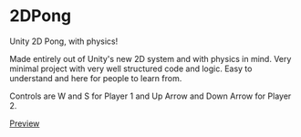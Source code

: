 2DPong
======

Unity 2D Pong, with physics!

Made entirely out of Unity's new 2D system and with physics in mind. Very minimal project with very well structured code and logic. Easy to understand and here for people to learn from.

Controls are W and S for Player 1 and Up Arrow and Down Arrow for Player 2.

<a href="http://grimmdev.github.io/Unity2DPong/">Preview</a>
